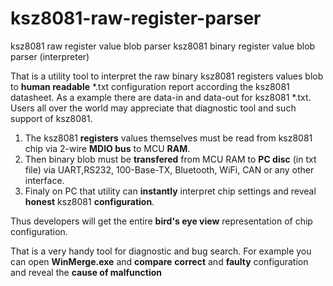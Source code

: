 # ksz8081-raw-register-parser
ksz8081 raw register value blob parser
ksz8081 binary register value blob parser (interpreter)

That is a utility tool to interpret the raw binary ksz8081 registers values blob to **human readable** *.txt configuration report according the ksz8081 datasheet. As a example there are data-in and data-out for ksz8081 *.txt. Users all over the world may appreciate that diagnostic tool and such support of ksz8081.

1) The ksz8081 **registers** values themselves must be read from ksz8081 chip via 2-wire **MDIO bus** to MCU **RAM**.
2) Then binary blob must be **transfered** from MCU RAM to **PC disc** (in txt file) via UART,RS232, 100-Base-TX, Bluetooth, WiFi, CAN or any other interface.
3) Finaly on PC that utility can **instantly** interpret chip settings and reveal **honest** ksz8081 **configuration**.

Thus developers will get the entire **bird's eye view** representation of chip configuration.

That is a very handy tool for diagnostic and bug search.
For example you can open **WinMerge.exe** and **compare** **correct** and **faulty** configuration and reveal the **cause of malfunction**
